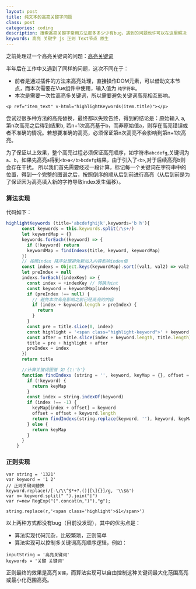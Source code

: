 ```yaml
---
layout: post
title: 纯文本的高亮关键字问题
class: post
categories: coding
description: 搜索高亮关键字常用方法都多多少少有bug，遇到的问题也许可以在这里解决
keywords: 高亮 关键字 js 正则 Text节点 原生
---
```


之前处理过一个高亮关键词的问题：[高亮关键词](https://logike.cn/coding/difficulty-of-highlight-keyword.html)

半年后在工作中又遇到了同样的问题，这次不同在于：
* 前者是通过插件的方法来高亮处理，直接操作DOM元素，可以借助文本节点，而本次需要在Vue组件中使用，输入值为 `纯字符串`。
* 本次是需要一次性高亮多关键词，所以需要避免关键词高亮相互影响。
```vue
<p ref="item_text" v-html="highlightKeywords(item.title)"></p>
```

尝试过很多种方法的高亮替换，最终都以失败告终，得到的结论是：原始输入 a,第n次高亮之后得到结果b,
若n+1次高亮基于b，而非原始值a，则存在高亮错误或者不准确的情况。若想要准确的高亮，必须保证第n次高亮不会影响到第n+1次高亮。

为了保证以上效果，整个高亮过程必须保证高亮顺序，如字符串`abcdefg`,关键词为`a`、`b`，如果先高亮`a`得到`<b>a</b>bcdefg`结果，由于引入了`<b>`,对于后续高亮b则会存在干扰。
所以我们首先需要经过一段计算，标记每一个关键词在字符串中的位置，得到一个完整的图谱之后，按照倒序的顺从后到前进行高亮（从后到前是为了保证因为高亮填入新的字符导致index发生偏移）。

### 算法实现

代码如下：
```javascript
highlightKeywords (title='abcdefghijk',keywords='b h'){
      const keywords = this.keywords.split(/\s+/)
      let keywordMap = {}
      keywords.forEach((keyword) => {
        if (!keyword) return
        keywordMap = findIndexs(title, keyword, keywordMap)
      })
      // 按照index 降序处理避免新加入内容影响index值
      const indexs = Object.keys(keywordMap).sort((val1, val2) => val2 - val1)
      let preIndex = null
      indexs.forEach((indexKey) => {
        const index = +indexKey // 转换为int
        const keyword = keywordMap[indexKey]
        if (preIndex !== null) {
          // 避免本次高亮影响之前已经高亮的内容
          if (index + keyword.length > preIndex) {
            return
          }
        }
        const pre = title.slice(0, index)
        const highlight = '<span class="highlight-keyword">' + keyword + '</span>'
        const after = title.slice(index + keyword.length, title.length)
        title = pre + highlight + after
        preIndex = index
      })
      return title

      //计算关键词图谱 如 {1:'b'}
      function findIndexs (string = '', keyword, keyMap = {}, offset = 0) {
        if (!keyword) {
          return keyMap
        }
        const index = string.indexOf(keyword)
        if (index !== -1) {
          keyMap[index + offset] = keyword
          offset = offset + keyword.length
          return findIndexs(string.replace(keyword, ''), keyword, keyMap, offset)
        } else {
          return keyMap
        }
      }
    }
```

### 正则实现
```
var string = '1321'
var keyword = '1 2'
// 正则关键词替换
keyword.replace(/[-\/\\^$*+?.()|[\]{}]/g, '\\$&') 
var n= keyword.split(" ").join("|")
var r=new RegExp("(".concat(n,")"),"g");

string.replace(r,'<span class='highlight'>$1</span>')
```

以上两种方式都没有bug（目前没发现），其中的优劣点是：
* 算法实现代码冗杂，比较繁琐，正则简单
* 算法实现可以控制多关键词高亮顺序逻辑，例如：
```
inputString = '高亮关键词'
keywords = '关键 关键词'
```
正则最终的效果是高亮`关键`，而算法实现可以自由控制这种关键词最大化范围高亮或最小化范围高亮。


